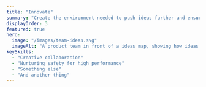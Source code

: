 ```yaml
---
title: "Innovate"
summary: "Create the environment needed to push ideas further and ensure innovative thinking thrives."
displayOrder: 3
featured: true
hero:
  image: "/images/team-ideas.svg"
  imageAlt: "A product team in front of a ideas map, showing how ideas have been iterated on into something better"
keySkills:
  - "Creative collaboration"
  - "Nurturing safety for high performance"
  - "Something else"
  - "And another thing"
---
```

